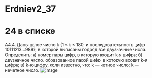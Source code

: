 # Erdniev2_37
# 24 в списке
A4.4. Даны целое число k (1 ≤ k ≤ 180) и последовательность цифр 10111213…9899, в которой выписаны подряд все двузначные числа. Определить:
а) номер пары цифр, в которую входит k-я цифра;
б) двузначное число, образованное парой цифр, в которую входит k-я цифра;
в) k-ю цифру, если известно, что: k — четное число;  k — нечетное число.
![image](https://user-images.githubusercontent.com/85980107/194761716-8243e14b-3a61-4a7a-aa36-3400f6f7f349.png)
